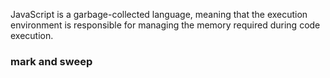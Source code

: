 JavaScript is a garbage-collected language, meaning that 
the execution environment is responsible for managing the memory required during code execution.

### mark and sweep

